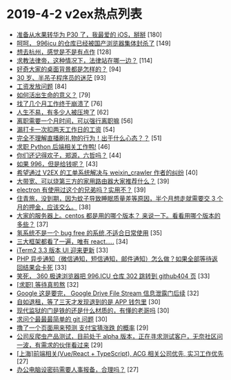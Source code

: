 # 2019-4-2 v2ex热点列表

+ [准备从水果转华为 P30 了，我最爱的 iOS，掰掰](https://www.v2ex.com/t/551085#reply180) [180]
+ [呵呵， 996icu 的仓库已经被国产浏览器集体封杀了](https://www.v2ex.com/t/551268#reply149) [149]
+ [想去杭州，感觉是不是有点作](https://www.v2ex.com/t/551073#reply128) [128]
+ [求教法律帝，这种情况下，法律站在哪一边？](https://www.v2ex.com/t/551131#reply114) [114]
+ [好奇大家的桌面背景都是怎样的？](https://www.v2ex.com/t/551310#reply94) [94]
+ [30 岁、半吊子程序员的迷茫](https://www.v2ex.com/t/551108#reply93) [93]
+ [工资发放问题](https://www.v2ex.com/t/551128#reply84) [84]
+ [如何活出生命的意义？](https://www.v2ex.com/t/551208#reply79) [79]
+ [找了几个月工作终于崩溃了](https://www.v2ex.com/t/551353#reply76) [76]
+ [人生不易，有多少人被压垮了](https://www.v2ex.com/t/551075#reply62) [62]
+ [离职需要一个月时间，可以强行离职嘛](https://www.v2ex.com/t/551188#reply56) [56]
+ [漏打卡一次扣两天工作日的工资](https://www.v2ex.com/t/551290#reply54) [54]
+ [完全不理解直播刷礼物的行为！出于什么心态？？](https://www.v2ex.com/t/551311#reply51) [51]
+ [求职 Python 后端相关工作鸭!](https://www.v2ex.com/t/551079#reply46) [46]
+ [你们还记得欢子，郑源，六哲吗？](https://www.v2ex.com/t/551081#reply44) [44]
+ [如果 996，但是给钱呢？](https://www.v2ex.com/t/551388#reply43) [43]
+ [希望通过 V2EX 的工单系统解决与 weixin_crawler 作者的纠纷](https://www.v2ex.com/t/551219#reply40) [40]
+ [大带宽、可以烧第三方的家用路由器大家推荐什么？](https://www.v2ex.com/t/551082#reply39) [39]
+ [electron 有使用过这个的兄弟吗？实用不？](https://www.v2ex.com/t/551094#reply39) [39]
+ [住青旅，没到期，因为蚊子导致睡眠质量差等原因，半个月想走就需要交 3 个月的押金，应该交么。](https://www.v2ex.com/t/551155#reply38) [38]
+ [大家的服务器上。centos 都是用的哪个版本？ 来说一下。看看用哪个版本的多些？](https://www.v2ex.com/t/551367#reply37) [37]
+ [氢系统不是一个 bug free 的系统,不适合日常使用](https://www.v2ex.com/t/551265#reply35) [35]
+ [三大框架都看了一遍，唯有 react.....](https://www.v2ex.com/t/551301#reply34) [34]
+ [iTerm2 3.3 版本 UI 迎来更新](https://www.v2ex.com/t/551179#reply33) [33]
+ [PHP 异步通知（微信通知，短信通知，邮件通知）怎么做？如果全部等待返回结果会卡死](https://www.v2ex.com/t/551104#reply33) [33]
+ [笑死， 360 极速浏览器把 996.ICU 仓库 302 跳转到 github404 页](https://www.v2ex.com/t/551405#reply33) [33]
+ [[求职] 等待真煎熬](https://www.v2ex.com/t/551326#reply32) [32]
+ [Google 这是要完， Google Drive File Stream 信息泄露门后续](https://www.v2ex.com/t/551106#reply32) [32]
+ [自如退租，等了三天才发现退到的是 APP 钱包里](https://www.v2ex.com/t/551256#reply30) [30]
+ [现代监狱的门是铁的还是什么材质的，有懂的老哥吗](https://www.v2ex.com/t/551368#reply30) [30]
+ [求问个最最最简单的 git 问题](https://www.v2ex.com/t/551163#reply30) [30]
+ [撸了一个页面用来预测 支付宝猜涨跌 的概率](https://www.v2ex.com/t/551196#reply29) [29]
+ [公司反爬虫产品测试，目前处于 alpha 版本，正在寻求测试客户，无奈社区问一波，有需求的伙伴看过来](https://www.v2ex.com/t/551147#reply29) [29]
+ [[上海]前端相关(Vue/React + TypeScript), ACG 相关公司优先, 实习工作优先](https://www.v2ex.com/t/551303#reply27) [27]
+ [办公电脑设密码需要人事报备，合理吗？](https://www.v2ex.com/t/551090#reply27) [27]
